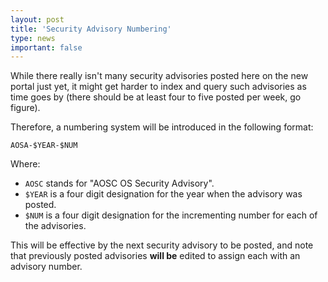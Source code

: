 ```yaml
---
layout: post
title: 'Security Advisory Numbering'
type: news
important: false
---
```


While there really isn't many security advisories posted here on the new portal just yet, it might get harder to index and query such advisories as time goes by (there should be at least four to five posted per week, go figure).

Therefore, a numbering system will be introduced in the following format:

    AOSA-$YEAR-$NUM

Where:

- `AOSC` stands for "AOSC OS Security Advisory".
- `$YEAR` is a four digit designation for the year when the advisory was posted.
- `$NUM` is a four digit designation for the incrementing number for each of the advisories.

This will be effective by the next security advisory to be posted, and note that previously posted advisories **will be** edited to assign each with an advisory number.
